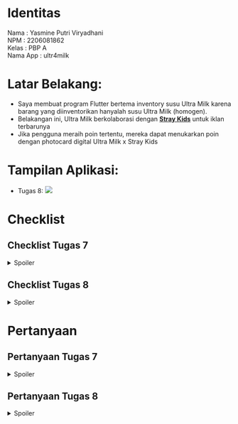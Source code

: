# Identitas
Nama                : Yasmine Putri Viryadhani<br>
NPM                 : 2206081862<br>
Kelas               : PBP A<br>
Nama App            : ultr4milk<br>

# Latar Belakang:
- Saya membuat program Flutter bertema inventory susu Ultra Milk karena barang yang diinventorikan hanyalah susu Ultra Milk (homogen).
- Belakangan ini, Ultra Milk berkolaborasi dengan [**Stray Kids**](https://en.wikipedia.org/wiki/Stray_Kids) untuk iklan terbarunya
- Jika pengguna meraih poin tertentu, mereka dapat menukarkan poin dengan photocard digital Ultra Milk x Stray Kids

# Tampilan Aplikasi:
- Tugas 8:
    <img src="ProgressTugas8.gif">


# Checklist
## Checklist Tugas 7
<details>
<summary>Spoiler</summary>

## ✅ Membuat sebuah program Flutter baru dengan tema inventory seperti tugas-tugas sebelumnya.
- Setelah setup dan instalasi Flutter, kita membuat program Flutter dengan cara:
    ```
    flutter create ultr4milk
    cd ultr4milk
    ```
- Untuk menjalankan app, kita jalankan <code>flutter run</code> di Terminal

## ✅ Membuat tiga tombol sederhana dengan ikon dan teks untuk Lihat Item, Tambah Item, dan Logout
- Saya membuat empat tombol, yaitu Purchase, Add Item (Tambah Item), Logout, dan Inventory (Lihat Item)
- Kode lengkap bisa dilihat di [sini](https://github.com/sdikyarts/ultr4milk/blob/main/ultr4milk/lib/home.dart) di atas

## ✅ Memunculkan Snackbar dengan tulisan "Kamu telah menekan tombol XXX"
- Untuk membuat itu, saya memakai syntax ini:
    ```
    return InkWell(
        onTap: () {
            final message = "You pressed ${item.name} button!";
            ScaffoldMessenger.of(context)
            ..hideCurrentSnackBar()
            ..showSnackBar(SnackBar(
                content: Text(message)));
    },
    ```
</details>

## Checklist Tugas 8
<details>
<summary>Spoiler</summary>

## ✅ Membuat minimal satu halaman baru pada aplikasi, yaitu halaman formulir tambah item baru dengan ketentuan sebagai berikut:
### - Memakai minimal tiga elemen input, yaitu name, amount, description.
<img src="Files.png">
- Saya membuat total tiga page baru (kode lengkap bisa ditekan): 
    - [<code>item_form</code>](https://github.com/sdikyarts/ultr4milk/blob/main/ultr4milk/lib/screens/item_form.dart) (untuk halaman formulir) dengan empat elemen input:
        - name (wajib)
        - price
        - amount (wajib)
        - description (wajib)
    - [<code>inventory</code>](https://github.com/sdikyarts/ultr4milk/blob/main/ultr4milk/lib/screens/inventory.dart) (tombol opsi lihat produk atau photocard) [DALAM PENGEMBANGAN]
    - [<code>products</code>](https://github.com/sdikyarts/ultr4milk/blob/main/ultr4milk/lib/screens/products.dart) (list produk yang telah ditambahkan ke form)

### - Memiliki sebuah tombol Save.
- Potongan kode di <code>item_form</code> ini digunakan untuk membuat tombol save beserta validasi saat menekan tombol save:
    ```
    Align(
        alignment: Alignment.bottomCenter,
        child: Padding(
            padding: const EdgeInsets.all(8.0),
            child: InkWell(
                onTap: () {
                if (_formKey.currentState!.validate()) {
                    void updateProductPage(List<Item> updatedItems) {
                    Navigator.of(context).push(
                        MaterialPageRoute(
                        builder: (context) => ProductPage(items: updatedItems),
                        ),
                    );
                    }
                    // Buat objek item baru
                    Item newItem = Item(_name, _price, _amount, _description);

                    // Tambahkan item ke list
                    items.add(newItem);

                    // Match nama produk dengan gambar
                    _imageFilename = Match.matchName(_name);

                    // Update total points based on some logic
                    int calculatedPoints = PointCount()._calculatePoints(_amount, _price, _name);
                    Points.totalPoints += calculatedPoints;

                    // Call the callback function to update the total points in Home
                    widget.updateTotalPoints(calculatedPoints);

                    // Update ProductPage
                    updateProductPage(items);

                    showDialog(
                    context: context,
                    builder: (context) {
                        return AlertDialog(
                        title: const Text(
                            'Successfully added item!',
                            style: TextStyle(
                            fontWeight: FontWeight.w700,
                            ),
                        ),
                        content: SingleChildScrollView(
                            child: Column(
                            crossAxisAlignment: CrossAxisAlignment.start,
                            children: [
                                Text('Nama: $_name'),
                                // TODO: Munculkan value-value lainnya
                                Text('Harga: $_price'),
                                Text('Stok: $_amount'),
                                Text('Deskripsi: $_description'),

                                // Display the image filename
                                Text('Image Filename: $_imageFilename'),
                            ],
                            ),
                        ),
                        contentPadding: EdgeInsets.fromLTRB(24, 16, 24, 0), // Adjust top and bottom padding
                        backgroundColor: Color(0xFFF4F0FF),
                        shape: RoundedRectangleBorder(
                            borderRadius: BorderRadius.circular(16.0), // Adjust border radius
                        ),
                        actions: [
                            Padding(
                            padding: const EdgeInsets.symmetric(horizontal: 24, vertical: 16), // Adjust horizontal and vertical padding for the button
                            child: TextButton(
                                child: const Text(
                                'OK',
                                style: TextStyle(
                                    color: Colors.white,
                                    fontWeight: FontWeight.w700,
                                ),
                                ),
                                onPressed: () {
                                Navigator.pop(context);
                                },
                                style: ButtonStyle(
                                backgroundColor: MaterialStateProperty.all(Color(0xFF37B989)),
                                ),
                            ),
                            ),
                        ],
                        );
                    },
                    );
                }
                _formKey.currentState!.reset();
                },

                child: Container(
                height: 35,
                width: 110,
                decoration: BoxDecoration(
                    color: Color(0xFF37B989),
                    borderRadius: BorderRadius.circular(10),
                ),
                child: Center(
                    child: Text(
                    "Add Item",
                    textAlign: TextAlign.center,
                    style: TextStyle(
                        color: Colors.white,
                        fontSize: 18,
                        fontWeight: FontWeight.w700,
                    ),
                    ),
                ),
                )
            ),
        ),
        ),
    ```

### - Setiap elemen input di formulir juga harus divalidasi dengan ketentuan tidak boleh kosong dan harus berisi data dengan tipe data atribut modelnya
- Untuk name:
    ```
    Padding(
        padding: const EdgeInsets.all(8.0),
        child: 
            Container(
                decoration: BoxDecoration(
                color: Color(0xFFCCC3E1),
                borderRadius: BorderRadius.circular(10.0),
                ),
                child: TextFormField(
                decoration: InputDecoration(
                    hintText: "Product Name",
                    focusedBorder: OutlineInputBorder(
                    borderRadius: BorderRadius.circular(10.0),
                    borderSide: BorderSide(
                        color: Colors.blue, // Customize the color for focused border
                    ),
                    ),
                    enabledBorder: OutlineInputBorder(
                    borderRadius: BorderRadius.circular(10.0),
                    borderSide: BorderSide.none, // Remove border for enabled state
                    ),
                ),
                onChanged: (String? value) {
                    setState(() {
                    _name = value!;
                    });
                },
                validator: (String? value) {
                    if (value == null || value.isEmpty) {
                    return "Name cannot be empty!";
                    }
                    return null;
                },
                ),
            ),
        ),
    ```
- Untuk price:
    ```
    Padding(
        padding: const EdgeInsets.all(8.0),
        child: 
            Container(
                decoration: BoxDecoration(
                    color: Color(0xFFCCC3E1),
                    borderRadius: BorderRadius.circular(10.0),
                ),
                child: TextFormField(
                    decoration: InputDecoration(
                    hintText: "Price",
                    focusedBorder: OutlineInputBorder(
                        borderRadius: BorderRadius.circular(10.0),
                        borderSide: BorderSide(
                        color: Colors.blue, // Customize the color for focused border
                        ),
                    ),
                    enabledBorder: OutlineInputBorder(
                        borderRadius: BorderRadius.circular(10.0),
                        borderSide: BorderSide.none, // Remove border for enabled state
                    ),
                    ),
                    onChanged: (String? value) {
                    setState(() {
                        _price = int.parse(value!);
                    });
                    },
                    validator: (String? value) {
                    if (value == null || value.isEmpty) {
                        return "Price cannot be empty!";
                    }
                    if (int.tryParse(value) == null) {
                        return "Price must be in digits!";
                    }
                    return null;
                    },
                )
            ),
        ),
    ```
- Untuk amount:
    ```
    Padding(
        padding: const EdgeInsets.all(8.0),
        child: 
            Container(
                decoration: BoxDecoration(
                color: Color(0xFFCCC3E1),
                borderRadius: BorderRadius.circular(10.0),
                ),
                child: TextFormField(
                decoration: InputDecoration(
                    hintText: "Amount",
                    focusedBorder: OutlineInputBorder(
                    borderRadius: BorderRadius.circular(10.0),
                    borderSide: BorderSide(
                        color: Colors.blue, // Customize the color for focused border
                    ),
                    ),
                    enabledBorder: OutlineInputBorder(
                    borderRadius: BorderRadius.circular(10.0),
                    borderSide: BorderSide.none, // Remove border for enabled state
                    ),
                ),
                onChanged: (String? value) {
                    setState(() {
                    _amount = int.parse(value!);
                    });
                },
                validator: (String? value) {
                    if (value == null || value.isEmpty) {
                    return "Volume cannot be empty!";
                    }
                    if (int.tryParse(value) == null) {
                    return "Volume must be in digits!";
                    }
                    return null;
                },
                ),
            ),
        ),
    ```
- Untuk description:
    ```
    Padding(
        padding: const EdgeInsets.all(8.0),
        child: 
            Container(
                decoration: BoxDecoration(
                color: Color(0xFFCCC3E1),
                borderRadius: BorderRadius.circular(10.0),
                ),
                child: TextFormField(
                decoration: InputDecoration(
                    hintText: "Description",
                    focusedBorder: OutlineInputBorder(
                    borderRadius: BorderRadius.circular(10.0),
                    borderSide: BorderSide(
                        color: Colors.blue, // Customize the color for focused border
                    ),
                    ),
                    enabledBorder: OutlineInputBorder(
                    borderRadius: BorderRadius.circular(10.0),
                    borderSide: BorderSide.none, // Remove border for enabled state
                    ),
                ),
                onChanged: (String? value) {
                    setState(() {
                    _description = value!;
                    });
                },
                validator: (String? value) {
                    if (value == null || value.isEmpty) {
                    return "Description cannot be empty!";
                    }
                    return null;
                },
                ),
            ),
        ),
    ```


## ✅ Mengarahkan pengguna ke halaman form tambah item baru ketika menekan tombol Tambah Item pada halaman utama.
- Saya mengimplementasi ini:
    ```
    onTap: () {
        if (name == "Add Items") {
          Navigator.push(
            context,
            MaterialPageRoute(builder: (context) => FormPage(updateTotalPoints: (int ) {  },)),
          );
        } else if (name == "Inventory") {
          Navigator.push(
            context,
            MaterialPageRoute(builder: (context) => Inventory(items: [],)),
          );
        }
      },
    ```

## ✅ Memunculkan data sesuai isi dari formulir yang diisi dalam sebuah pop-up setelah menekan tombol Save pada halaman formulir tambah item baru.
- Cara implementasi telah disebutkan di bagian tombol Save, yaitu pada bagian ini:
    ```
    showDialog(
        context: context,
        builder: (context) {
            return AlertDialog(
            title: const Text(
                'Successfully added item!',
                style: TextStyle(
                fontWeight: FontWeight.w700,
                ),
            ),
            content: SingleChildScrollView(
                child: Column(
                crossAxisAlignment: CrossAxisAlignment.start,
                children: [
                    Text('Nama: $_name'),
                    // TODO: Munculkan value-value lainnya
                    Text('Harga: $_price'),
                    Text('Stok: $_amount'),
                    Text('Deskripsi: $_description'),

                    // Display the image filename
                    Text('Image Filename: $_imageFilename'),
                ],
                ),
            ),
            contentPadding: EdgeInsets.fromLTRB(24, 16, 24, 0), // Adjust top and bottom padding
            backgroundColor: Color(0xFFF4F0FF),
            shape: RoundedRectangleBorder(
                borderRadius: BorderRadius.circular(16.0), // Adjust border radius
            ),
            actions: [
                Padding(
                padding: const EdgeInsets.symmetric(horizontal: 24, vertical: 16), // Adjust horizontal and vertical padding for the button
                child: TextButton(
                    child: const Text(
                    'OK',
                    style: TextStyle(
                        color: Colors.white,
                        fontWeight: FontWeight.w700,
                    ),
                    ),
                    onPressed: () {
                    Navigator.pop(context);
                    },
                    style: ButtonStyle(
                    backgroundColor: MaterialStateProperty.all(Color(0xFF37B989)),
                    ),
                ),
                ),
            ],
            );
        },
        );
    ```

## ✅ Membuat sebuah drawer pada aplikasi dengan ketentuan sebagai berikut:
### - Drawer minimal memiliki dua buah opsi, yaitu Halaman Utama dan Tambah Item.
- Dapat dibaca lebih lanjut di sini

### - Ketika memiih opsi Halaman Utama, maka aplikasi akan mengarahkan pengguna ke halaman utama.
- Implementasi:
    ```
    // Routing Home
    ListTile(
        leading: const Icon(
        Icons.home_rounded,
        color: Color(0xFF2E2C34),
        size: 30,
        ),
        title: const Text(
            'Home',
            style: TextStyle(
            color: Color(0xFF0E0818),
            fontSize: 20,
            fontWeight: FontWeight.bold,
            )
        ),
        // Bagian redirection ke MyHomePage
        onTap: () {
        Navigator.pushReplacement(
            context,
            MaterialPageRoute(
                builder: (context) => Home(),
            ));
        },
    ),
    ```

### - Ketika memiih opsi (Tambah Item), maka aplikasi akan mengarahkan pengguna ke halaman form tambah item baru.
- Implementasi:
    ```
    // Routing Home
    ListTile(
        leading: const Icon(
        Icons.plus_one_rounded,
        color: Color(0xFF2E2C34),
        size: 30,
        ),
        title: const Text(
            'Add Items',
            style: TextStyle(
            color: Color(0xFF0E0818),
            fontSize: 20,
            fontWeight: FontWeight.bold,
            )
        ),
        // Bagian redirection ke MyHomePage
        onTap: () {
        Navigator.pushReplacement(
            context,
            MaterialPageRoute(
                builder: (context) => FormPage(updateTotalPoints: (int ) {  },),
            ));
        },
    ),
    ```

## BONUS
### ✅ Membuat sebuah halaman baru, yaitu halaman daftar item yang sudah dibuat dengan isi halamannya adalah setiap data produk yang sudah pernah dibuat.
- Halaman yang saya buat adalah <code>products</code>
- Setiap kali user menekan tombol add product, redirect ke <code>products</code> dengan menampilkan list barang yang baru

### ✅ Mengarahkan pengguna ke halaman tersebut jika menekan tombol Lihat Produk pada halaman utama atau drawer.
- Saya membuat model Item di <code>item_form</code>
    ```
    class Item {
        final String name;
        final int price;
        final int amount;
        final String description;

        Item(this.name, this.price, this.amount, this.description);
    }
    ```
- Di Align(), saya membuat instance objek Item baru saat menekan tombol:
    ```
    onTap: () {
        if (_formKey.currentState!.validate()) {
            void updateProductPage(List<Item> updatedItems) {
            Navigator.of(context).push(
                MaterialPageRoute(
                builder: (context) => ProductPage(items: updatedItems),
                ),
            );
            }
            // Buat objek item baru
            Item newItem = Item(_name, _price, _amount, _description);

            // Tambahkan item ke list
            items.add(newItem);

            // Match nama produk dengan gambar
            _imageFilename = Match.matchName(_name);

            // Update total points based on some logic
            int calculatedPoints = PointCount()._calculatePoints(_amount, _price, _name);
            Points.totalPoints += calculatedPoints;

            // Call the callback function to update the total points in Home
            widget.updateTotalPoints(calculatedPoints);

            // Update ProductPage
            updateProductPage(items);

            showDialog(
                // Kode yang ada
            );
        }
        _formKey.currentState!.reset();
    },
    ```
- Navigasi belum disetting, tapi sudah muncul listnya


</details>


# Pertanyaan
## Pertanyaan Tugas 7
<details>
<summary>Spoiler</summary>

### 1. Apa perbedaan utama antara stateless dan stateful widget dalam konteks pengembangan aplikasi Flutter?
<details>
<summary>Show Answer</summary>

Dalam pengembangan aplikasi Flutter, perbedaan utama antara stateless dan stateful widget terletak pada kemampuan untuk mempertahankan dan mengubah data atau keadaan (state). Stateless widget adalah komponen tampilan yang tidak memiliki keadaan internal dan bersifat statis, artinya tampilan yang dibuat oleh widget ini tidak dapat berubah sepanjang siklus hidupnya. Sementara itu, stateful widget memiliki kemampuan untuk menyimpan dan memperbarui keadaan internal, sehingga tampilan yang dibuatnya dapat berubah sesuai dengan perubahan data atau interaksi pengguna. Sebagai contoh, tombol dengan teks yang dapat berubah berdasarkan tindakan pengguna akan menggunakan stateful widget, sementara ikon tetap atau teks statis akan menggunakan stateless widget.
</details>

### 2. Sebutkan seluruh widget yang kamu gunakan untuk menyelesaikan tugas ini dan jelaskan fungsinya masing-masing.
<details>

- Scaffold: Widget ini berfungsi untuk membuat tampilan dasar yang biasanya digunakan untuk membuat tampilan aplikasi yang berisi beberapa komponen seperti appbar, body, dan floating action button.
- Container: Widget ini berfungsi untuk membuat tampilan kotak yang dapat diatur ukurannya, seperti margin, padding, dan sebagainya.
- Column: Widget ini berfungsi untuk membuat tampilan kolom yang dapat diatur ukurannya, seperti margin, padding, dan sebagainya.
- Row: Widget ini berfungsi untuk membuat tampilan baris yang dapat diatur ukurannya, seperti margin, padding, dan sebagainya.
- Text: Widget ini berfungsi untuk membuat tampilan teks yang dapat diatur ukurannya, seperti margin, padding, dan sebagainya.
- InkWell: Widget ini berfungsi untuk membuat tampilan yang dapat diinteraksi dengan pengguna, seperti menekan tombol.
- Padding: Widget ini berfungsi untuk membuat tampilan yang dapat diatur ukurannya, seperti margin, padding, dan sebagainya.
- Image: Widget ini berfungsi untuk membuat tampilan gambar yang dapat diatur ukurannya, seperti margin, padding, dan sebagainya.
- Icon: Widget ini berfungsi untuk membuat tampilan ikon yang dapat diatur ukurannya, seperti margin, padding, dan sebagainya.
- SizedBox: Widget ini berfungsi untuk membuat tampilan kotak yang dapat diatur ukurannya, seperti margin, padding, dan sebagainya.
<summary>Show Answer</summary>
</details>

### 3. Jelaskan bagaimana cara kamu mengimplementasikan checklist di atas secara step-by-step (bukan hanya sekadar mengikuti tutorial).
Baca bagian Checklist Tugas 7 di atas
</details>

## Pertanyaan Tugas 8
<details>
<summary>Spoiler</summary>

### 1. Jelaskan perbedaan antara Navigator.push() dan Navigator.pushReplacement(), disertai dengan contoh mengenai penggunaan kedua metode tersebut yang tepat!
<details>
<summary>Show Answer</summary>

- Method push() menambahkan suatu route ke dalam stack route yang dikelola oleh Navigator. Method ini menyebabkan route yang ditambahkan berada pada paling atas stack, sehingga route yang baru saja ditambahkan tersebut akan muncul dan ditampilkan kepada pengguna.
    ```
    ...
    if (item.name == "Tambah Produk") {
        Navigator.push(context,
            MaterialPageRoute(builder: (context) => const ShopFormPage()));
    }
    ...
    ```
- Method pushReplacement() menghapus route yang sedang ditampilkan kepada pengguna dan menggantinya dengan suatu route. Method ini menyebabkan aplikasi untuk berpindah dari route yang sedang ditampilkan kepada pengguna ke suatu route yang diberikan. Pada stack route yang dikelola Navigator, route lama pada atas stack akan digantikan secara langsung oleh route baru yang diberikan tanpa mengubah kondisi elemen stack yang berada di bawahnya.
    ```
    ...
    onTap: () {
        Navigator.pushReplacement(
        context,
        MaterialPageRoute(
            builder: (context) => MyHomePage(),
        ));
    },
    ...
    ```
</details>

### 2. Jelaskan masing-masing layout widget pada Flutter dan konteks penggunaannya masing-masing!
<details>
<summary>Show Answer</summary>

1. Container
    - Widget ini memungkinkan penempatan widget lain di dalamnya dan memberikan kontrol terhadap berbagai properti seperti padding, margin, dekorasi, dan transformasi. Kontainer sering digunakan untuk mengatur tata letak dan gaya visual widget lain.
2. Column
    - Column mengatur widget secara vertikal dari atas ke bawah. Cocok untuk menempatkan widget dalam susunan vertikal, seperti daftar atau tata letak komponen UI yang berurutan dari atas ke bawah.
3. Row
    - Sebaliknya, Row mengatur widget secara horizontal dari kiri ke kanan. Ini berguna untuk menyusun elemen-elemen UI secara horizontal, misalnya, ikon di sebelah teks atau tombol dalam satu baris.
4. Stack
    - Widget ini memungkinkan tata letak widget di atas satu sama lain. Stack digunakan ketika Anda ingin meletakkan widget di atas widget lain, seperti menempatkan ikon di atas gambar atau membuat tumpukan lapisan pada UI.
5. ListView
    - ListView digunakan ketika Anda memiliki daftar item yang panjang atau variabel dan ingin membuat daftar scrollable. Ini memungkinkan pengguna untuk melihat lebih banyak item daripada yang bisa ditampilkan pada layar sekaligus.
6. GridView
    - GridView memungkinkan tata letak elemen-elemen dalam bentuk grid, baik horizontal maupun vertikal. Ini sangat berguna untuk menampilkan koleksi item dalam bentuk grid, seperti galeri foto atau aplikasi e-commerce.

</details>

### 3. Sebutkan apa saja elemen input pada form yang kamu pakai pada tugas kali ini dan jelaskan mengapa kamu menggunakan elemen input tersebut!
<details>
<summary>Show Answer</summary>

- name = untuk display nama produk yang dijual
- price = untuk display harga produk yang dijual
- amount = untuk display jumlah produk yang dijual
- description = untuk menjelaskan deskripsi produk
</details>

### 4. Bagaimana penerapan clean architecture pada aplikasi Flutter?
<details>
<summary>Show Answer</summary>

Clean Architecture adalah pendekatan pengembangan perangkat lunak yang menekankan pemisahan konsep dan tanggung jawab antara lapisan-lapisan dalam aplikasi. Di Flutter, Clean Architecture diterapkan dengan membagi aplikasi menjadi tiga lapisan utama: lapisan presentasi (UI), lapisan domain (logika bisnis), dan lapisan data (sumber data eksternal). Lapisan presentasi berisi UI dan logika tampilan, lapisan domain memiliki aturan bisnis, sedangkan lapisan data berinteraksi dengan sumber data eksternal seperti API atau database. Setiap lapisan saling terpisah dan tergantung pada abstraksi, memungkinkan perubahan pada satu lapisan tanpa mempengaruhi lapisan lainnya. Di Flutter, ini dapat diwujudkan dengan menggunakan widget untuk lapisan presentasi, class untuk lapisan domain, dan repository/provider untuk lapisan data, serta memastikan bahwa ketergantungan antar lapisan diatur dengan baik menggunakan konsep seperti Dependency Injection atau Provider.
</details>

### 3. Jelaskan bagaimana cara kamu mengimplementasikan checklist di atas secara step-by-step (bukan hanya sekadar mengikuti tutorial).
Baca bagian Checklist Tugas 7 di atas
</details>
